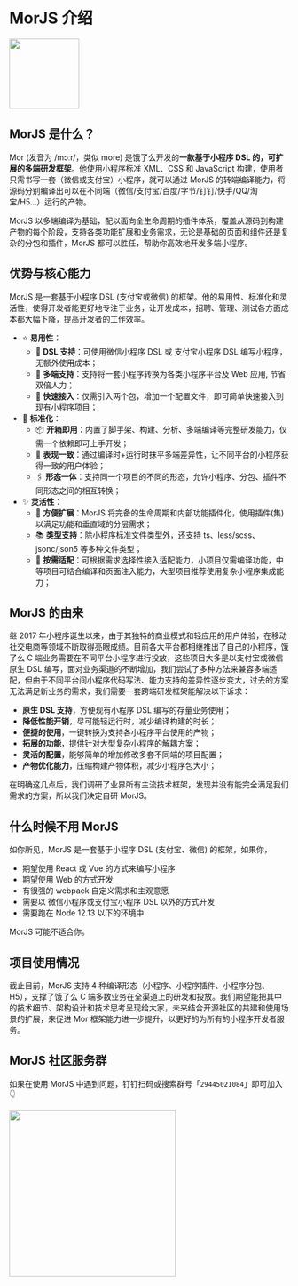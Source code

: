 # MorJS 介绍

<img src="https://img.alicdn.com/imgextra/i1/O1CN017EoZuR20PghATY7Fw_!!6000000006842-55-tps-485-350.svg" width="126" />

## MorJS 是什么？

Mor (发音为 /mɔːr/，类似 more) 是饿了么开发的**一款基于小程序 DSL 的，可扩展的多端研发框架**。他使用小程序标准 XML、CSS 和 JavaScript 构建，使用者只需书写一套（微信或支付宝）小程序，就可以通过 MorJS 的转端编译能力，将源码分别编译出可以在不同端（微信/支付宝/百度/字节/钉钉/快手/QQ/淘宝/H5…）运行的产物。

MorJS 以多端编译为基础，配以面向全生命周期的插件体系，覆盖从源码到构建产物的每个阶段，支持各类功能扩展和业务需求，无论是基础的页面和组件还是复杂的分包和插件，MorJS 都可以胜任，帮助你高效地开发多端小程序。

## 优势与核心能力

MorJS 是一套基于小程序 DSL (支付宝或微信) 的框架。他的易用性、标准化和灵活性，使得开发者能更好地专注于业务，让开发成本，招聘、管理、测试各方面成本都大幅下降，提高开发者的工作效率。

- ⭐️ **易用性**：
  - 💎 **DSL 支持**：可使用微信小程序 DSL 或 支付宝小程序 DSL 编写小程序，无额外使用成本；
  - 🌴 **多端支持**：支持将一套小程序转换为各类小程序平台及 Web 应用, 节省双倍人力；
  - 🚀 **快速接入**：仅需引入两个包，增加一个配置文件，即可简单快速接入到现有小程序项目；
- 🌟 **标准化**：
  - 📦 **开箱即用**：内置了脚手架、构建、分析、多端编译等完整研发能力，仅需一个依赖即可上手开发；
  - 🌈 **表现一致**：通过编译时+运行时抹平多端差异性，让不同平台的小程序获得一致的用户体验；
  - 🖇 **形态一体**：支持同一个项目的不同的形态，允许小程序、分包、插件不同形态之间的相互转换；
- ✨ **灵活性**：
  - 🎉 **方便扩展**：MorJS 将完备的生命周期和内部功能插件化，使用插件(集)以满足功能和垂直域的分层需求；
  - 📚 **类型支持**：除小程序标准文件类型外，还支持 ts、less/scss、jsonc/json5 等多种文件类型；
  - 🧰 **按需适配**：可根据需求选择性接入适配能力，小项目仅需编译功能，中等项目可结合编译和页面注入能力，大型项目推荐使用复杂小程序集成能力；

## MorJS 的由来

继 2017 年小程序诞生以来，由于其独特的商业模式和轻应用的用户体验，在移动社交电商等领域不断取得亮眼成绩。目前各大平台都相继推出了自己的小程序，饿了么 C 端业务需要在不同平台小程序进行投放，这些项目大多是以支付宝或微信原生 DSL 编写，面对业务渠道的不断增加，我们尝试了多种方法来兼容多端适配，但由于不同平台间小程序代码写法、能力支持的差异性逐步变大，过去的方案无法满足新业务的需求，我们需要一套跨端研发框架能解决以下诉求：

- **原生 DSL 支持**，方便现有小程序 DSL 编写的存量业务使用；
- **降低性能开销**，尽可能轻运行时，减少编译构建的时长；
- **便捷的使用**，一键转换为支持各小程序平台使用的产物；
- **拓展的功能**，提供针对大型复杂小程序的解耦方案；
- **灵活的配置**，能够简单的增加修改多套不同端的项目配置；
- **产物优化能力**，压缩构建产物体积，减少小程序包大小；

在明确这几点后，我们调研了业界所有主流技术框架，发现并没有能完全满足我们需求的方案，所以我们决定自研 MorJS。

## 什么时候不用 MorJS

如你所见，MorJS 是一套基于小程序 DSL (支付宝、微信) 的框架，如果你，

- 期望使用 React 或 Vue 的方式来编写小程序
- 期望使用 Web 的方式开发
- 有很强的 webpack 自定义需求和主观意愿
- 需要以 微信小程序或支付宝小程序 DSL 以外的方式开发
- 需要跑在 Node 12.13 以下的环境中

MorJS 可能不适合你。

## 项目使用情况

截止目前，MorJS 支持 4 种编译形态（小程序、小程序插件、小程序分包、H5），支撑了饿了么 C 端多数业务在全渠道上的研发和投放。我们期望能把其中的技术细节、架构设计和技术思考呈现给大家，未来结合开源社区的共建和使用场景的扩展，来促进 Mor 框架能力进一步提升，以更好的为所有的小程序开发者服务。

## MorJS 社区服务群

如果在使用 MorJS 中遇到问题，钉钉扫码或搜索群号「`29445021084`」即可加入 👇

<img src="https://img.alicdn.com/imgextra/i1/O1CN01heyxL41IHacBtHYT1_!!6000000000868-2-tps-828-1068.png" width="300" />

